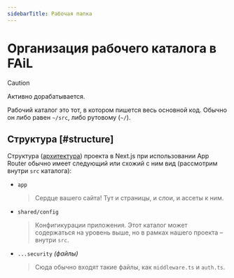```yaml
---
sidebarTitle: Рабочая папка
---
```


# Организация рабочего каталога в FAiL

<!-- prettier-ignore -->
> [!CAUTION]
>
> Активно дорабатывается.

Рабочий каталог это тот, в котором пишется весь основной код. Обычно
он либо равен `~/src`, либо рутовому (`~/`).

## Структура [#structure]

Структура
([архитектура](https://nextjs.org/docs/app/getting-started/project-structure))
проекта в Next.js при использовании App Router обычно имеет следующий
или схожий с ним вид (рассмотрим внутри `src` каталога):

- `app`

  > Сердце вашего сайта! Тут и страницы, и слои, и ассеты к ним.

- `shared/config`

  > Конфигикурации приложения. Этот каталог может содержаться на
  > уровень выше, но в рамках нашего проекта – внутри `src`.

- `...security` _(файлы)_

  > Сюда обычно входят такие файлы, как `middleware.ts` и `auth.ts`.
